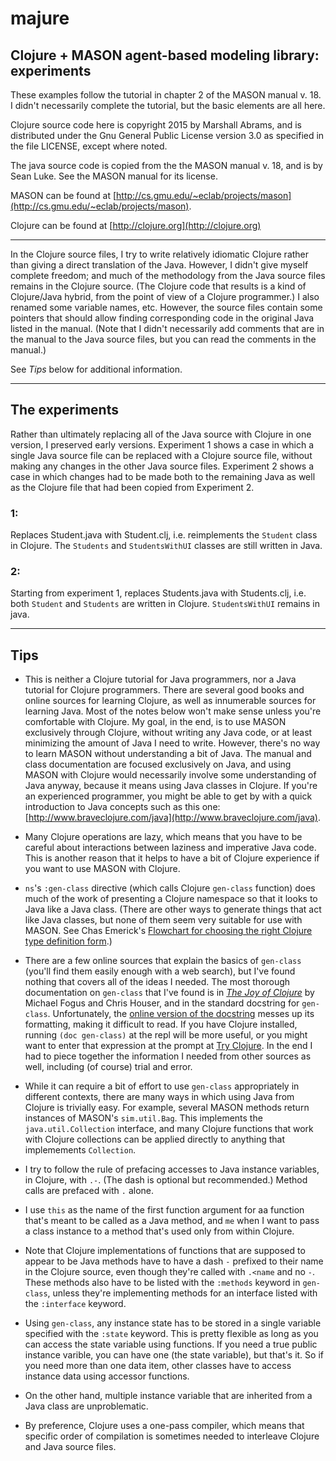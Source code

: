majure
====

## Clojure + MASON agent-based modeling library: experiments 

These examples follow the tutorial in chapter 2 of the MASON manual v. 18. 
I didn't necessarily complete the tutorial, but the basic elements are
all here.

Clojure source code here is copyright 2015 by Marshall Abrams, and is
distributed under the Gnu General Public License version 3.0 as
specified in the file LICENSE, except where noted.  

The java source code is copied from the the MASON manual v. 18, and is
by Sean Luke.  See the MASON manual for its license.

MASON can be found at
[http://cs.gmu.edu/~eclab/projects/mason](http://cs.gmu.edu/~eclab/projects/mason).

Clojure can be found at [http://clojure.org](http://clojure.org)

------------

In the Clojure source files,  I try to write relatively idiomatic
Clojure rather than giving a direct translation of the Java.  However, I
didn't give myself complete freedom; and much of the methodology from
the Java source files remains in the Clojure source.  (The Clojure code
that results is a kind of Clojure/Java hybrid, from the point of view of
a Clojure programmer.)  I also renamed some variable names, etc.
However, the source files contain some pointers that should allow
finding corresponding code in the original Java listed in the manual.
(Note that I didn't necessarily add comments that are in the manual to
the Java source files, but you can read the comments in the manual.)

See *Tips* below for additional information.

--------------------------------------------

## The experiments

Rather than ultimately replacing all of the Java source with Clojure in
one version, I preserved early versions.  Experiment 1 shows a case in
which a single Java source file can be replaced with a Clojure source
file, without making any changes in the other Java source files.
Experiment 2 shows a case in which changes had to be made both to the
remaining Java as well as the Clojure file that had been copied from
Experiment 2.

### 1:

Replaces Student.java with Student.clj, i.e. reimplements the `Student`
class in Clojure.  The `Students` and `StudentsWithUI` classes are
still written in Java.

### 2:

Starting from experiment 1, replaces Students.java with
Students.clj, i.e. both `Student` and `Students` are written in Clojure.
`StudentsWithUI` remains in java.

-------------------------

## Tips

* This is neither a Clojure tutorial for Java programmers, nor a Java
  tutorial for Clojure programmers.  There are several good books and
  online sources for learning Clojure, as well as innumerable sources
  for learning Java.  Most of the notes below won't make sense unless
  you're comfortable with Clojure.  My goal, in the end, is to use MASON
  exclusively through Clojure, without writing any Java code, or at
  least minimizing the amount of Java I need to write.  However, there's
  no way to learn MASON without understanding a bit of Java.  The manual
  and class documentation are focused exclusively on Java, and using
  MASON with Clojure would necessarily involve some understanding of
  Java anyway, because it means using Java classes in Clojure.  If you're
  an experienced programmer, you might be able to get by with a quick
  introduction to Java concepts such as this one:
  [http://www.braveclojure.com/java](http://www.braveclojure.com/java).

* Many Clojure operations are lazy, which means that you have to be
  careful about interactions between laziness and imperative Java
  code.  This is another reason that it helps to have a bit of Clojure
  experience if you want to use MASON with Clojure.

* `ns`'s `:gen-class` directive (which calls Clojure `gen-class`
  function) does much of the work of presenting a Clojure namespace so
  that it looks to Java like a Java class.  (There are other ways to
  generate things that act like Java classes, but none of them seem very
  suitable for use with MASON.  See Chas Emerick's [Flowchart for
  choosing the right Clojure type definition
  form](http://cemerick.com/2011/07/05/flowchart-for-choosing-the-right-clojure-type-definition-form).)

* There are a few online sources that explain the basics of
  `gen-class` (you'll find them easily enough with a web search), but
  I've found nothing that covers all of the ideas I needed.  The most
  thorough documentation on `gen-class` that I've found is in [*The Joy
  of Clojure*](http://www.manning.com/fogus2) by Michael Fogus and Chris
  Houser, and in the standard docstring for `gen-class`.  Unfortunately,
  the [online version of the
  docstring](https://clojuredocs.org/clojure.core/gen-class) messes up
  its formatting, making it difficult to read.  If you have Clojure
  installed, running `(doc gen-class)` at the repl will be more useful,
  or you might want to enter that expression at the prompt at [Try
  Clojure](http://www.tryclj.com).  In the end I had to piece together
  the information I needed from other sources as well, including (of
  course) trial and error.

* While it can require a bit of effort to use `gen-class`
  appropriately in different contexts, there are many ways in which
  using Java from Clojure is trivially easy. For example, several MASON
  methods return instances of MASON's `sim.util.Bag`.  This
  implements the `java.util.Collection` interface, and many Clojure
  functions that work with Clojure collections can be applied directly
  to anything that implemements `Collection`.

* I try to follow the rule of prefacing accesses to Java instance
  variables, in Clojure, with `.-`.  (The dash is optional but
  recommended.)  Method calls are prefaced with `.` alone.

* I use `this` as the name of the first function argument for aa
  function that's meant to be called as a Java method, and `me` when
  I want to pass a class instance to a method that's used only from
  within Clojure.

* Note that Clojure implementations of functions that are supposed to
  appear to be Java methods have to have a dash `-` prefixed to their
  name in the Clojure source, even though they're called with `.<name`
  and no `-`.  These methods also have to be listed with the `:methods`
  keyword in `gen-class`, unless they're implementing methods for an
  interface listed with the `:interface` keyword.

* Using `gen-class`, any instance state has to be stored in a single
  variable specified with the `:state` keyword.  This is pretty flexible
  as long as you can access the state variable using functions.  If you
  need a true public instance varible, you can have one (the state
  variable), but that's it.  So if you need more than one data item,
  other classes have to access instance data using accessor functions.

* On the other hand, multiple instance variable that are inherited from
  a Java class are unproblematic.

* By preference, Clojure uses a one-pass compiler, which means that
  specific order of compilation is sometimes needed to interleave
  Clojure and Java source files.

